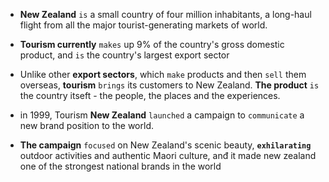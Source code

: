 
- **New Zealand** ``is`` a small country of four million inhabitants, 
a long-haul flight from all the major tourist-generating markets of world.

- **Tourism currently** ``makes`` up 9% of the country's gross domestic product, and ``is`` the country's largest export sector

- Unlike other **export sectors**, which ``make`` products and then ``sell`` them overseas, **tourism** ``brings`` its customers to New Zealand. **The product** ``is`` the country itseft - the people, the places and the experiences.

- in 1999, Tourism **New Zealand** ``launched`` a campaign to ``communicate`` a new brand position to the world. 

- **The campaign** ``focused`` on New Zealand's scenic beauty, **``exhilarating``** outdoor activities and authentic Maori culture, anđ it made new zealand one of the strongest national brands in the world 

